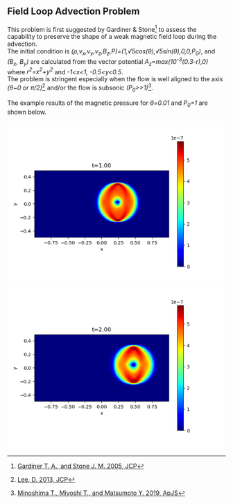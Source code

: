 ## Field Loop Advection Problem

This problem is first suggested by Gardiner & Stone[^1] to assess the capability to preserve the shape of a weak magnetic field loop during the advection.<br>
The initial condition is *(&rho;,v<sub>x</sub>,v<sub>y</sub>,v<sub>z</sub>,B<sub>z</sub>,P)*=*(1,&radic;5cos(&theta;),&radic;5sin(&theta;),0,0,P<sub>0</sub>)*, and *(B<sub>x</sub>, B<sub>y</sub>)* are calculated from the vector potential *A<sub>z</sub>=*max*(10<sup>-3</sup>(0.3-r),0)* where *r<sup>2</sup>=x<sup>2</sup>+y<sup>2</sup>* and *-1<x<1, -0.5<y<0.5*.<br>
The problem is stringent especially when the flow is well aligned to the axis *(&theta;~0 or &pi;/2)*[^2] and/or the flow is subsonic *(P<sub>0</sub>>>1)*[^3].

The example results of the magnetic pressure for *&theta;=0.01* and *P<sub>0</sub>=1* are shown below.

<img src="../../imgs/loop/Figure_1.png" alt="Loop advection t=1" width="500px"> <img src="../../imgs/loop/Figure_2.png" alt="Loop advection t=2" width="500px">

[^1]: [Gardiner T. A., and Stone J. M. 2005, JCP](https://www.sciencedirect.com/science/article/pii/S0021999104004784)
[^2]: [Lee, D. 2013, JCP](https://www.sciencedirect.com/science/article/pii/S0021999113001836?via%3Dihub)
[^3]: [Minoshima T., Miyoshi T., and Matsumoto Y. 2019, ApJS](https://iopscience.iop.org/article/10.3847/1538-4365/ab1a36/meta)
